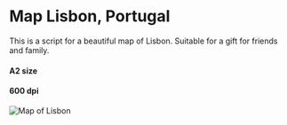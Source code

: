 # Map Lisbon, Portugal 

This is a script for a beautiful map of Lisbon. Suitable for a gift for friends and family. 

#### A2 size
#### 600 dpi

![Map of Lisbon](lisbon_map_white.png)
 
